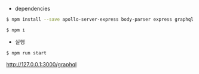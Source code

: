 * dependencies

```sh
$ npm install --save apollo-server-express body-parser express graphql graphql-tools express-graphql 
```

```
$ npm i
```

* 실행

```sh
$ npm run start
```

http://127.0.0.1:3000/graphql

```
```